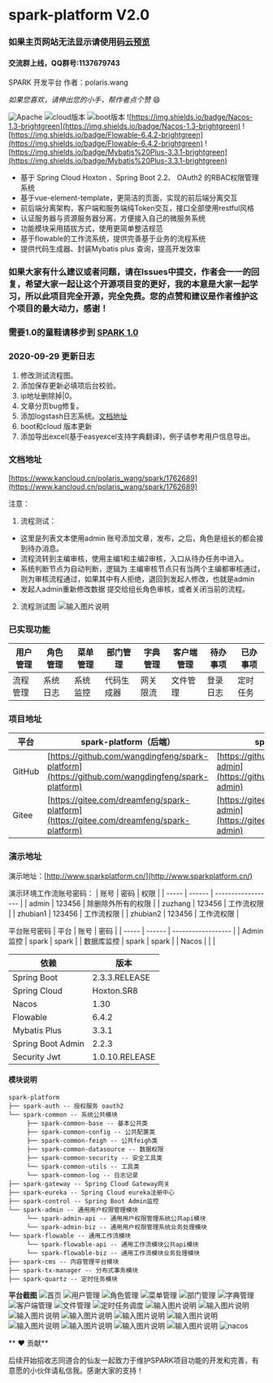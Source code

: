 # spark-platform V2.0


### 如果主页网站无法显示请使用[码云预览](http://dreamfeng.gitee.io/spark-admin/)
#### 交流群上线，QQ群号:1137679743


SPARK 开发平台 作者：polaris.wang

 _如果您喜欢，请伸出您的小手，帮作者点个赞_  :smile: 


![Apache](https://img.shields.io/badge/Apache-2.0-brightgreen)
![cloud版本](https://img.shields.io/badge/Spring%20Cloud-Hoxton.SR8-brightgreen)
![boot版本](https://img.shields.io/badge/Spring%20Boot-2.3.3.RELEASE-brightgreen)
![https://img.shields.io/badge/Nacos-1.3-brightgreen](https://img.shields.io/badge/Nacos-1.3-brightgreen)
![https://img.shields.io/badge/Flowable-6.4.2-brightgreen](https://img.shields.io/badge/Flowable-6.4.2-brightgreen)
![https://img.shields.io/badge/Mybatis%20Plus-3.3.1-brightgreen](https://img.shields.io/badge/Mybatis%20Plus-3.3.1-brightgreen)


- 基于 Spring Cloud Hoxton 、Spring Boot 2.2、 OAuth2 的RBAC权限管理系统  
- 基于vue-element-template，更简洁的页面，实现的前后端分离交互
- 前后端分离架构，客户端和服务端纯Token交互，接口全部使用restful风格
- 认证服务器与资源服务器分离，方便接入自己的微服务系统
- 功能模块采用插拔方式，使用更简单整洁规范
- 基于flowable的工作流系统，提供完善基于业务的流程系统
- 提供代码生成器、封装Mybatis plus 查询，提高开发效率

 
 ### 如果大家有什么建议或者问题，请在Issues中提交，作者会一一的回复，希望大家一起让这个开源项目变的更好，我的本意是大家一起学习，所以此项目完全开源，完全免费。您的点赞和建议是作者维护这个项目的最大动力，感谢！
### 需要1.0的童鞋请移步到 [SPARK 1.0](https://gitee.com/dreamfeng/spark-platform/tree/1.0/)

### 2020-09-29 更新日志
1. 修改测试流程图。
2. 添加保存更新必填项后台校验。
3. ip地址删除掉|0。
4. 文章分页bug修复。
5. 添加logstash日志系统。[文档地址](https://www.kancloud.cn/polaris_wang/spark/1908807)
6. boot和cloud 版本更新
7. 添加导出excel(基于easyexcel支持字典翻译)，例子请参考用户信息导出。

### 文档地址
 [https://www.kancloud.cn/polaris_wang/spark/1762689](https://www.kancloud.cn/polaris_wang/spark/1762689)
 

注意：
1. 流程测试：
- 这里是列表文本使用admin 账号添加文章，发布，之后，角色是组长的都会接到待办消息。
- 流程流转到主编审核，使用主编1和主编2审核，入口从待办任务中进入。
- 系统判断节点为自动判断，逻辑为 主编审核节点只有当两个主编都审核通过，则为审核流程通过，如果其中有人拒绝，退回到发起人修改，也就是admin
- 发起人admin重新修改数据 提交给组长角色审核，或者关闭当前的流程。
2. 流程测试图
![输入图片说明](https://images.gitee.com/uploads/images/2020/0424/102707_2837dc87_1890906.png "屏幕截图.png")

### 已实现功能
|   用户管理  |  角色管理   |  菜单管理   |  部门管理   |  字典管理   |  客户端管理   |  待办事项   |  已办事项   |
| --- | --- | --- | --- | --- | --- | --- | --- |
|   流程管理   |  系统日志   |  系统监控   | 代码生成器    | 网关限流    | 文件管理    |   登录日志  |  定时任务   |




### 项目地址
 平台  | spark-platform（后端）|spark-admin（前端）
---|---|---
GitHub | [https://github.com/wangdingfeng/spark-platform](https://github.com/wangdingfeng/spark-platform)|[https://github.com/wangdingfeng/spark-admin](https://github.com/wangdingfeng/spark-admin)
Gitee  | [https://gitee.com/dreamfeng/spark-platform](https://gitee.com/dreamfeng/spark-platform)|[https://gitee.com/dreamfeng/spark-admin](https://gitee.com/dreamfeng/spark-admin)

### 演示地址

演示地址：[http://www.sparkplatform.cn/](http://www.sparkplatform.cn/)

演示环境工作流账号密码：
| 账号  | 密码   | 权限               |
| ----- | ------ | ------------------ |
| admin | 123456 | 除删除外所有的权限 |
| zuzhang | 123456 | 工作流权限 |
| zhubian1 | 123456 | 工作流权限 |
| zhubian2 | 123456 | 工作流权限 |

平台账号密码
| 平台  | 账号   | 密码               |
| ----- | ------ | ------------------ |
| Admin监控 | spark | spark |
| 数据库监控 | spark | spark |
| Nacos |  |  |

依赖 | 版本
---|---
Spring Boot |  2.3.3.RELEASE 
Spring Cloud | Hoxton.SR8   
Nacos | 1.30   
Flowable | 6.4.2
Mybatis Plus | 3.3.1
Spring Boot Admin | 2.2.3
Security Jwt | 1.0.10.RELEASE

#### 模块说明
```
spark-platform 
├── spark-auth -- 授权服务 oauth2
└── spark-common -- 系统公共模块 
     ├── spark-common-base -- 基本公共类
     ├── spark-common-config -- 公共配置类
     ├── spark-common-feigh -- 公共feigh类
     ├── spark-common-datasource -- 数据权限
     ├── spark-common-security -- 安全工具类
     └── spark-common-utils -- 工具类
     └── spark-common-log -- 日志记录
├── spark-gateway -- Spring Cloud Gateway网关
├── spark-eureka -- Spring Cloud eureka注册中心
├── spark-control -- Spring Boot Admin监控
└── spark-admin -- 通用用户权限管理模块
     └── spark-admin-api -- 通用用户权限管理系统公共api模块
     └── spark-admin-biz -- 通用用户权限管理系统业务处理模块
└── spark-flowable -- 通用工作流模块
     └── spark-flowable-api -- 通用工作流模块公共api模块
     └── spark-flowable-biz -- 通用工作流模块业务处理模块
├── spark-cms -- 内容管理平台模块
├── spark-tx-manager -- 分布式事务模块
├── spark-quartz -- 定时任务模块
```
 **平台截图**
![首页](https://images.gitee.com/uploads/images/2020/0808/115033_41517db6_1890906.png "屏幕截图.png")
![用户管理](https://images.gitee.com/uploads/images/2020/0808/115125_1e0193a6_1890906.png "屏幕截图.png")
![角色管理](https://images.gitee.com/uploads/images/2020/0808/115235_a19ed4eb_1890906.png "屏幕截图.png")
![菜单管理](https://images.gitee.com/uploads/images/2020/0502/205952_3dec6a78_1890906.png "屏幕截图.png")
![部门管理](https://images.gitee.com/uploads/images/2020/0808/115426_9a85fb78_1890906.png "屏幕截图.png")
![字典管理](https://images.gitee.com/uploads/images/2020/0808/115515_65e33c4b_1890906.png "屏幕截图.png")
![客户端管理](https://images.gitee.com/uploads/images/2020/0808/115608_15b69477_1890906.png "屏幕截图.png")
![文件管理](https://images.gitee.com/uploads/images/2020/0808/115657_018bfdc2_1890906.png "屏幕截图.png")
![定时任务调度](https://images.gitee.com/uploads/images/2020/0808/121224_09bc9429_1890906.png "屏幕截图.png")
![输入图片说明](https://images.gitee.com/uploads/images/2020/0502/210204_2518650a_1890906.png "屏幕截图.png")
![输入图片说明](https://images.gitee.com/uploads/images/2020/0531/203302_50a1fecd_1890906.png "屏幕截图.png")
![输入图片说明](https://images.gitee.com/uploads/images/2020/0531/203457_96a2cf2f_1890906.png "屏幕截图.png")
![输入图片说明](https://images.gitee.com/uploads/images/2020/0531/203554_e2af54e1_1890906.png "屏幕截图.png")
![输入图片说明](https://images.gitee.com/uploads/images/2020/0502/210359_b671c3c6_1890906.png "屏幕截图.png")
![输入图片说明](https://images.gitee.com/uploads/images/2020/0502/210425_955364bf_1890906.png "屏幕截图.png")
![输入图片说明](https://images.gitee.com/uploads/images/2020/0502/210633_70f91502_1890906.png "屏幕截图.png")
![输入图片说明](https://images.gitee.com/uploads/images/2020/0502/210505_dd8d86d8_1890906.png "屏幕截图.png")
![输入图片说明](https://images.gitee.com/uploads/images/2020/0502/210541_e9f22e3c_1890906.png "屏幕截图.png")
![输入图片说明](https://images.gitee.com/uploads/images/2020/0809/101850_d13ffd50_1890906.png "屏幕截图.png")
![nacos](https://images.gitee.com/uploads/images/2020/0930/174546_bb42ea24_1890906.png "屏幕截图.png")

 ** :heart: 贡献**
 
 后续开始招收志同道合的仙友一起致力于维护SPARK项目功能的开发和完善，有意愿的小伙伴请私信我。感谢大家的支持！